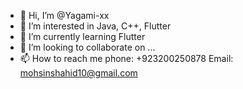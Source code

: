 - 👋 Hi, I’m @Yagami-xx
- 👀 I’m interested in Java, C++, Flutter
- 🌱 I’m currently learning Flutter
- 💞️ I’m looking to collaborate on ...
- 📫 How to reach me phone: +923200250878 Email: mohsinshahid10@gmail.com 

<!---
Yagami-xx/Yagami-xx is a ✨ special ✨ repository because its `README.md` (this file) appears on your GitHub profile.
You can click the Preview link to take a look at your changes.
--->
